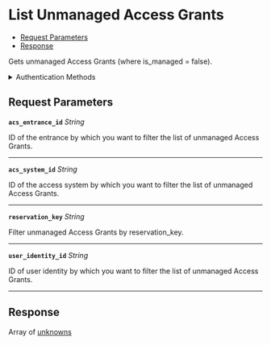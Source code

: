 # List Unmanaged Access Grants

- [Request Parameters](#request-parameters)
- [Response](#response)

Gets unmanaged Access Grants (where is_managed = false).


<details>

<summary>Authentication Methods</summary>

- API key
- Client session token
- Personal access token
  <br>Must also include the `seam-workspace` header in the request.

To learn more, see [Authentication](https://docs.seam.co/latest/api/authentication).
</details>

## Request Parameters

**`acs_entrance_id`** *String*

ID of the entrance by which you want to filter the list of unmanaged Access Grants.

---

**`acs_system_id`** *String*

ID of the access system by which you want to filter the list of unmanaged Access Grants.

---

**`reservation_key`** *String*

Filter unmanaged Access Grants by reservation_key.

---

**`user_identity_id`** *String*

ID of user identity by which you want to filter the list of unmanaged Access Grants.

---


## Response

Array of [unknowns](./)


